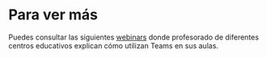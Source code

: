 # Para ver más


Puedes consultar las siguientes [webinars](https://sway.office.com/ndJEQELfPRFw5Zs1?ref=Link) donde profesorado de diferentes centros educativos explican cómo utilizan Teams en sus aulas.
